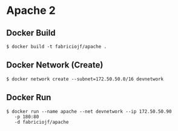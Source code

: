 # Apache 2

## Docker Build

```console
$ docker build -t fabriciojf/apache .
```

## Docker Network (Create)

```console
$ docker network create --subnet=172.50.50.0/16 devnetwork
```

## Docker Run

```console
$ docker run --name apache --net devnetwork --ip 172.50.50.90
   -p 180:80
   -d fabriciojf/apache
```
